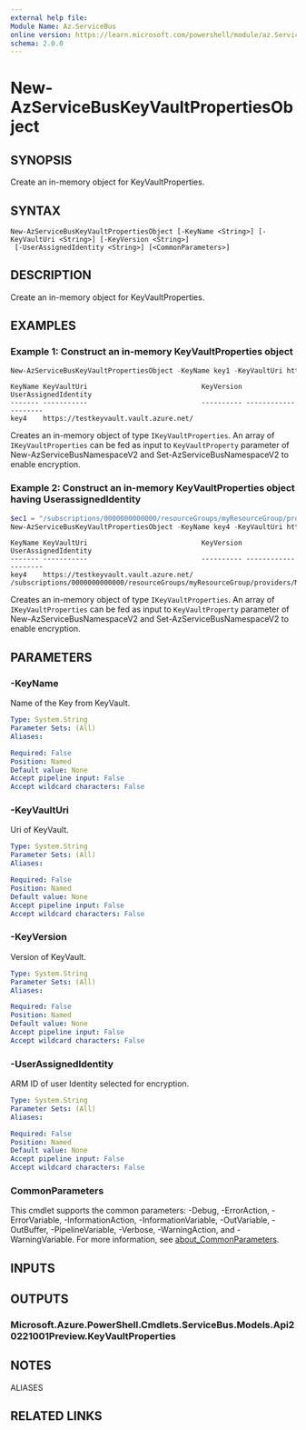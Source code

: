 ```yaml
---
external help file:
Module Name: Az.ServiceBus
online version: https://learn.microsoft.com/powershell/module/az.ServiceBus/new-AzServiceBusKeyVaultPropertiesObject
schema: 2.0.0
---
```


# New-AzServiceBusKeyVaultPropertiesObject

## SYNOPSIS
Create an in-memory object for KeyVaultProperties.

## SYNTAX

```
New-AzServiceBusKeyVaultPropertiesObject [-KeyName <String>] [-KeyVaultUri <String>] [-KeyVersion <String>]
 [-UserAssignedIdentity <String>] [<CommonParameters>]
```

## DESCRIPTION
Create an in-memory object for KeyVaultProperties.

## EXAMPLES

### Example 1: Construct an in-memory KeyVaultProperties object
```powershell
New-AzServiceBusKeyVaultPropertiesObject -KeyName key1 -KeyVaultUri https://testkeyvault.vault.azure.net/
```

```Output
KeyName KeyVaultUri                            KeyVersion UserAssignedIdentity
------- -----------                            ---------- --------------------
key4    https://testkeyvault.vault.azure.net/
```
Creates an in-memory object of type `IKeyVaultProperties`.
An array of `IKeyVaultProperties` can be fed as 
input to `KeyVaultProperty` parameter of New-AzServiceBusNamespaceV2 and Set-AzServiceBusNamespaceV2 to enable encryption.

### Example 2: Construct an in-memory KeyVaultProperties object having UserassignedIdentity
```powershell
$ec1 = "/subscriptions/0000000000000/resourceGroups/myResourceGroup/providers/Microsoft.ManagedIdentity/userAssignedIdentities/myFirstIdentity"
New-AzServiceBusKeyVaultPropertiesObject -KeyName key4 -KeyVaultUri https://testkeyvault.vault.azure.net/ -UserAssignedIdentity $ec1
```

```Output
KeyName KeyVaultUri                            KeyVersion UserAssignedIdentity
------- -----------                            ---------- --------------------
key4    https://testkeyvault.vault.azure.net/           /subscriptions/0000000000000/resourceGroups/myResourceGroup/providers/Microsoft.ManagedIdentity/userAssignedIdentities/myFirstIdentity
```
Creates an in-memory object of type `IKeyVaultProperties`.
An array of `IKeyVaultProperties` can be fed as 
input to `KeyVaultProperty` parameter of New-AzServiceBusNamespaceV2 and Set-AzServiceBusNamespaceV2 to enable encryption.

## PARAMETERS

### -KeyName
Name of the Key from KeyVault.

```yaml
Type: System.String
Parameter Sets: (All)
Aliases:

Required: False
Position: Named
Default value: None
Accept pipeline input: False
Accept wildcard characters: False
```

### -KeyVaultUri
Uri of KeyVault.

```yaml
Type: System.String
Parameter Sets: (All)
Aliases:

Required: False
Position: Named
Default value: None
Accept pipeline input: False
Accept wildcard characters: False
```

### -KeyVersion
Version of KeyVault.

```yaml
Type: System.String
Parameter Sets: (All)
Aliases:

Required: False
Position: Named
Default value: None
Accept pipeline input: False
Accept wildcard characters: False
```

### -UserAssignedIdentity
ARM ID of user Identity selected for encryption.

```yaml
Type: System.String
Parameter Sets: (All)
Aliases:

Required: False
Position: Named
Default value: None
Accept pipeline input: False
Accept wildcard characters: False
```

### CommonParameters
This cmdlet supports the common parameters: -Debug, -ErrorAction, -ErrorVariable, -InformationAction, -InformationVariable, -OutVariable, -OutBuffer, -PipelineVariable, -Verbose, -WarningAction, and -WarningVariable. For more information, see [about_CommonParameters](http://go.microsoft.com/fwlink/?LinkID=113216).

## INPUTS

## OUTPUTS

### Microsoft.Azure.PowerShell.Cmdlets.ServiceBus.Models.Api20221001Preview.KeyVaultProperties

## NOTES

ALIASES

## RELATED LINKS

